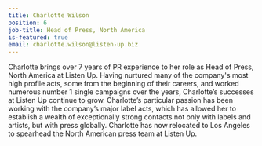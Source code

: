 ```yaml
---
title: Charlotte Wilson
position: 6
job-title: Head of Press, North America
is-featured: true
email: charlotte.wilson@listen-up.biz
---
```


Charlotte brings over 7 years of PR experience to her role as Head of Press, North America at Listen Up. Having nurtured many of the company's most high profile acts, some from the beginning of their careers, and worked numerous number 1 single campaigns over the years, Charlotte’s successes at Listen Up continue to grow. Charlotte’s particular passion has been working with the company’s major label acts, which has allowed her to establish a wealth of exceptionally strong contacts not only with labels and artists, but with press globally. Charlotte has now relocated to Los Angeles to spearhead the North American press team at Listen Up.